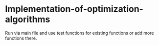 # Implementation-of-optimization-algorithms
Run via main file and use test functions for existing functions or add more functions there.
